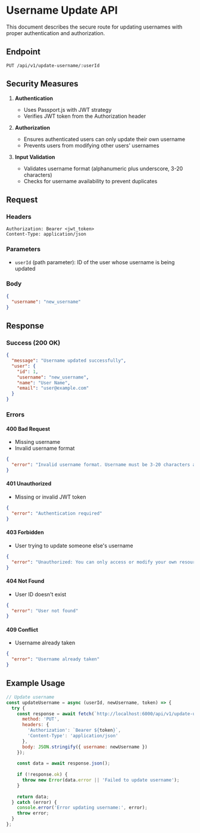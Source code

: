 # Username Update API

This document describes the secure route for updating usernames with proper authentication and authorization.

## Endpoint

```
PUT /api/v1/update-username/:userId
```

## Security Measures

1. **Authentication**
   - Uses Passport.js with JWT strategy
   - Verifies JWT token from the Authorization header

2. **Authorization**
   - Ensures authenticated users can only update their own username
   - Prevents users from modifying other users' usernames

3. **Input Validation**
   - Validates username format (alphanumeric plus underscore, 3-20 characters)
   - Checks for username availability to prevent duplicates

## Request

### Headers
```
Authorization: Bearer <jwt_token>
Content-Type: application/json
```

### Parameters
- `userId` (path parameter): ID of the user whose username is being updated

### Body
```json
{
  "username": "new_username"
}
```

## Response

### Success (200 OK)
```json
{
  "message": "Username updated successfully",
  "user": {
    "id": 1,
    "username": "new_username",
    "name": "User Name",
    "email": "user@example.com"
  }
}
```

### Errors

#### 400 Bad Request
- Missing username
- Invalid username format

```json
{
  "error": "Invalid username format. Username must be 3-20 characters and contain only letters, numbers, and underscores."
}
```

#### 401 Unauthorized
- Missing or invalid JWT token

```json
{
  "error": "Authentication required"
}
```

#### 403 Forbidden
- User trying to update someone else's username

```json
{
  "error": "Unauthorized: You can only access or modify your own resources"
}
```

#### 404 Not Found
- User ID doesn't exist

```json
{
  "error": "User not found"
}
```

#### 409 Conflict
- Username already taken

```json
{
  "error": "Username already taken"
}
```

## Example Usage

```javascript
// Update username
const updateUsername = async (userId, newUsername, token) => {
  try {
    const response = await fetch(`http://localhost:6000/api/v1/update-username/${userId}`, {
      method: 'PUT',
      headers: {
        'Authorization': `Bearer ${token}`,
        'Content-Type': 'application/json'
      },
      body: JSON.stringify({ username: newUsername })
    });
    
    const data = await response.json();
    
    if (!response.ok) {
      throw new Error(data.error || 'Failed to update username');
    }
    
    return data;
  } catch (error) {
    console.error('Error updating username:', error);
    throw error;
  }
};
``` 